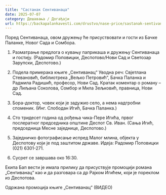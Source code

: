 ```yaml
---
title: "Састанак Сентиванаца"
date: 2025-07-07
category: Дешавања / Догађаји
url: https://backapalankavesti.com/drustvo/nase-price/sastanak-sentivanaca/
---
```


Поред Сентиванаца, овом дружењу ће присуствовати и гости из Бачке Паланке, Новог Сада и Сомбора.

1. Разматрање предлога o кувању паприкаша и дружењу Сентиванаца и гостију. (Радомир Поповицки, Деспотово/Нови Сад и Светозар Зарупски, Деспотово.)

2. Подела примерака књиге „Сентиванац“
Уводна реч: Свјетлана Стевановић, библиотрека „Вељко Петровић“, Бачка Паланка и Радмила Радишић, професор, Нови Сад. Кратак коментар о роману – др Лиљана Соколова, Сомбор и Мила Зељковић, правница, Нови Сад.

3. Бора-доктор, човек који је задужио село, а нема надгробни споменик. (Инг. Слободан Игић, Бачка Паланка.)

4. Сто тридесет година од рођења чика-Пере Игића, првог послератног председника општине Деспот Св. Иван. (Сања Игић, председница Месне заједнице, Деспотово.)

5. Заједничко фотографисање испред Малог млина, објекта у Деспотову који је под заштитом државе. Идеја: Радомир Поповицки (021) 6301-271.

6. Сусрет се завршава око 16:30.

Екипа Бап вести је имала прилику да присуствује промоцији романа „Сентиванац“ као и да разговара са др Рајком Игићем, који је пореклом из Деспотова.

Одржана промоција књиге „Сентиванац“ (ВИДЕО)
